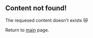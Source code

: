 ## Content not found!

The requesed content doesn't exists 😿

Return to <a href="/index.html">main</a> page.